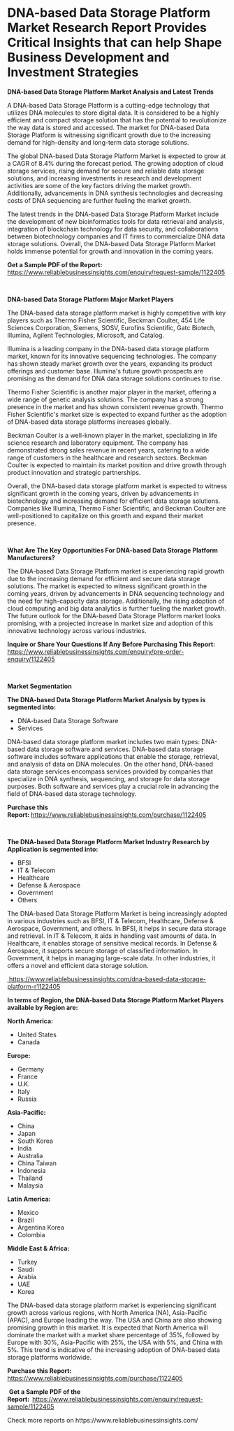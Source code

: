 <p><h1>DNA-based Data Storage Platform Market Research Report Provides Critical Insights that can help Shape Business Development and Investment Strategies</h1></p><p><strong>DNA-based Data Storage Platform Market Analysis and Latest Trends</strong></p>
<p><p>A DNA-based Data Storage Platform is a cutting-edge technology that utilizes DNA molecules to store digital data. It is considered to be a highly efficient and compact storage solution that has the potential to revolutionize the way data is stored and accessed. The market for DNA-based Data Storage Platform is witnessing significant growth due to the increasing demand for high-density and long-term data storage solutions.</p><p>The global DNA-based Data Storage Platform Market is expected to grow at a CAGR of 8.4% during the forecast period. The growing adoption of cloud storage services, rising demand for secure and reliable data storage solutions, and increasing investments in research and development activities are some of the key factors driving the market growth. Additionally, advancements in DNA synthesis technologies and decreasing costs of DNA sequencing are further fueling the market growth.</p><p>The latest trends in the DNA-based Data Storage Platform Market include the development of new bioinformatics tools for data retrieval and analysis, integration of blockchain technology for data security, and collaborations between biotechnology companies and IT firms to commercialize DNA data storage solutions. Overall, the DNA-based Data Storage Platform Market holds immense potential for growth and innovation in the coming years.</p></p>
<p><strong>Get a Sample PDF of the Report:&nbsp;</strong> <a href="https://www.reliablebusinessinsights.com/enquiry/request-sample/1122405">https://www.reliablebusinessinsights.com/enquiry/request-sample/1122405</a></p>
<p>&nbsp;</p>
<p><strong>DNA-based Data Storage Platform Major Market Players</strong></p>
<p><p>The DNA-based data storage platform market is highly competitive with key players such as Thermo Fisher Scientific, Beckman Coulter, 454 Life Sciences Corporation, Siemens, SOSV, Eurofins Scientific, Gatc Biotech, Illumina, Agilent Technologies, Microsoft, and Catalog. </p><p>Illumina is a leading company in the DNA-based data storage platform market, known for its innovative sequencing technologies. The company has shown steady market growth over the years, expanding its product offerings and customer base. Illumina's future growth prospects are promising as the demand for DNA data storage solutions continues to rise.</p><p>Thermo Fisher Scientific is another major player in the market, offering a wide range of genetic analysis solutions. The company has a strong presence in the market and has shown consistent revenue growth. Thermo Fisher Scientific's market size is expected to expand further as the adoption of DNA-based data storage platforms increases globally.</p><p>Beckman Coulter is a well-known player in the market, specializing in life science research and laboratory equipment. The company has demonstrated strong sales revenue in recent years, catering to a wide range of customers in the healthcare and research sectors. Beckman Coulter is expected to maintain its market position and drive growth through product innovation and strategic partnerships.</p><p>Overall, the DNA-based data storage platform market is expected to witness significant growth in the coming years, driven by advancements in biotechnology and increasing demand for efficient data storage solutions. Companies like Illumina, Thermo Fisher Scientific, and Beckman Coulter are well-positioned to capitalize on this growth and expand their market presence.</p></p>
<p>&nbsp;</p>
<p><strong>What Are The Key Opportunities For DNA-based Data Storage Platform Manufacturers?</strong></p>
<p><p>The DNA-based Data Storage Platform market is experiencing rapid growth due to the increasing demand for efficient and secure data storage solutions. The market is expected to witness significant growth in the coming years, driven by advancements in DNA sequencing technology and the need for high-capacity data storage. Additionally, the rising adoption of cloud computing and big data analytics is further fueling the market growth. The future outlook for the DNA-based Data Storage Platform market looks promising, with a projected increase in market size and adoption of this innovative technology across various industries.</p></p>
<p><strong>Inquire or Share Your Questions If Any Before Purchasing This Report:</strong> <a href="https://www.reliablebusinessinsights.com/enquiry/pre-order-enquiry/1122405">https://www.reliablebusinessinsights.com/enquiry/pre-order-enquiry/1122405</a></p>
<p>&nbsp;</p>
<p><strong>Market Segmentation</strong></p>
<p><strong>The DNA-based Data Storage Platform Market Analysis by types is segmented into:</strong></p>
<p><ul><li>DNA-based Data Storage Software</li><li>Services</li></ul></p>
<p><p>DNA-based data storage platform market includes two main types: DNA-based data storage software and services. DNA-based data storage software includes software applications that enable the storage, retrieval, and analysis of data on DNA molecules. On the other hand, DNA-based data storage services encompass services provided by companies that specialize in DNA synthesis, sequencing, and storage for data storage purposes. Both software and services play a crucial role in advancing the field of DNA-based data storage technology.</p></p>
<p><strong>Purchase this Report:&nbsp;</strong><a href="https://www.reliablebusinessinsights.com/purchase/1122405">https://www.reliablebusinessinsights.com/purchase/1122405</a></p>
<p>&nbsp;</p>
<p><strong>The DNA-based Data Storage Platform Market Industry Research by Application is segmented into:</strong></p>
<p><ul><li>BFSI</li><li>IT & Telecom</li><li>Healthcare</li><li>Defense & Aerospace</li><li>Government</li><li>Others</li></ul></p>
<p><p>The DNA-based Data Storage Platform Market is being increasingly adopted in various industries such as BFSI, IT & Telecom, Healthcare, Defense & Aerospace, Government, and others. In BFSI, it helps in secure data storage and retrieval. In IT & Telecom, it aids in handling vast amounts of data. In Healthcare, it enables storage of sensitive medical records. In Defense & Aerospace, it supports secure storage of classified information. In Government, it helps in managing large-scale data. In other industries, it offers a novel and efficient data storage solution.</p></p>
<p><a href="https://www.reliablebusinessinsights.com/dna-based-data-storage-platform-r1122405">&nbsp;https://www.reliablebusinessinsights.com/dna-based-data-storage-platform-r1122405</a></p>
<p><strong>In terms of Region, the DNA-based Data Storage Platform Market Players available by Region are:</strong></p>
<p>
    <p> <strong> North America: </strong>
        <ul>
            <li>United States</li>
            <li>Canada</li>
        </ul>
        </p> 
    <p> <strong> Europe: </strong>
        <ul>
            <li>Germany</li>
            <li>France</li>
            <li>U.K.</li>
            <li>Italy</li>
            <li>Russia</li>
        </ul>
        </p> 
    <p> <strong> Asia-Pacific: </strong>
        <ul>
            <li>China</li>
            <li>Japan</li>
            <li>South Korea</li>
            <li>India</li>
            <li>Australia</li>
            <li>China Taiwan</li>
            <li>Indonesia</li>
            <li>Thailand</li>
            <li>Malaysia</li>
        </ul>
        </p> 
    <p> <strong> Latin America: </strong>
        <ul>
            <li>Mexico</li>
            <li>Brazil</li>
            <li>Argentina Korea</li>
            <li>Colombia</li>
        </ul>
        </p> 
    <p> <strong> Middle East & Africa: </strong>
        <ul>
            <li>Turkey</li>
            <li>Saudi</li>
            <li>Arabia</li>
            <li>UAE</li>
            <li>Korea</li>
        </ul>
    </p>
    </p>
<p><p>The DNA-based data storage platform market is experiencing significant growth across various regions, with North America (NA), Asia-Pacific (APAC), and Europe leading the way. The USA and China are also showing promising growth in this market. It is expected that North America will dominate the market with a market share percentage of 35%, followed by Europe with 30%, Asia-Pacific with 25%, the USA with 5%, and China with 5%. This trend is indicative of the increasing adoption of DNA-based data storage platforms worldwide.</p></p>
<p><strong>Purchase this Report: </strong><a href="https://www.reliablebusinessinsights.com/purchase/1122405">https://www.reliablebusinessinsights.com/purchase/1122405</a></p>
<p>&nbsp;<strong>Get a Sample PDF of the Report:&nbsp;&nbsp;</strong><a href="https://www.reliablebusinessinsights.com/enquiry/request-sample/1122405">https://www.reliablebusinessinsights.com/enquiry/request-sample/1122405</a></p>
<p><strong></strong></p>
<p>Check more reports on https://www.reliablebusinessinsights.com/</p>